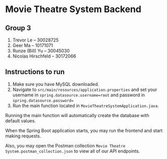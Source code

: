 # Movie Theatre System Backend
## Group 3
1. Trevor Le – 30028725
1. Geer Ma – 10171071
1. Runze (Bill) Yu – 30045030
1. Nicolas Hirschfeld – 30172066 

## Instructions to run
1. Make sure you have MySQL downloaded.
1. Navigate to `src/main/resources/application.properties` and set your username in `spring.datasource.username=root` and password in `spring.datasource.password=`
1. Run the main function located in `MovieTheatreSystemApplication.java`.

Running the main function will automatically create the database with default values.

When the Spring Boot application starts, you may run the frontend and start making requests.

Also, you may open the Postman collection `Movie Theatre System.postman_collection.json` to view all of our API endpoints. 
